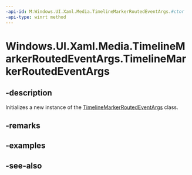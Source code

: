 ```yaml
---
-api-id: M:Windows.UI.Xaml.Media.TimelineMarkerRoutedEventArgs.#ctor
-api-type: winrt method
---
```


<!-- Method syntax
public TimelineMarkerRoutedEventArgs()
-->

# Windows.UI.Xaml.Media.TimelineMarkerRoutedEventArgs.TimelineMarkerRoutedEventArgs

## -description
Initializes a new instance of the [TimelineMarkerRoutedEventArgs](timelinemarkerroutedeventargs.md) class.


## -remarks

## -examples

## -see-also
